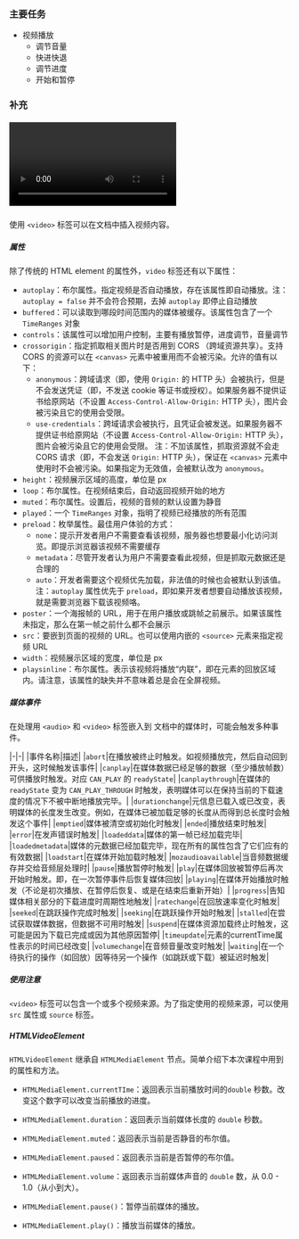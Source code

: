 ### 主要任务

- 视频播放
    - 调节音量
    - 快进快退
    - 调节进度
    - 开始和暂停

### 补充

##### <video>

使用 `<video>` 标签可以在文档中插入视频内容。


##### 属性

除了传统的 HTML element 的属性外，`video` 标签还有以下属性：

- `autoplay`：布尔属性。指定视频是否自动播放，存在该属性即自动播放。注：`autoplay = false` 并不会符合预期，去掉 `autoplay` 即停止自动播放
- `buffered`：可以读取到哪段时间范围内的媒体被缓存。该属性包含了一个 `TimeRanges` 对象
- `controls`：该属性可以增加用户控制，主要有播放暂停，进度调节，音量调节
- `crossorigin`：指定抓取相关图片时是否用到 CORS （跨域资源共享）。支持 CORS 的资源可以在 `<canvas>` 元素中被重用而不会被污染。允许的值有以下：
    - `anonymous`：跨域请求（即，使用 `Origin:` 的 HTTP 头）会被执行，但是不会发送凭证（即，不发送 cookie 等证书或授权）。如果服务器不提供证书给原网站（不设置 `Access-Control-Allow-Origin:` HTTP 头），图片会被污染且它的使用会受限。
    - `use-credentials`：跨域请求会被执行，且凭证会被发送。如果服务器不提供证书给原网站（不设置 `Access-Control-Allow-Origin:` HTTP 头），图片会被污染且它的使用会受限。
注：不加该属性，抓取资源就不会走 CORS 请求（即，不会发送 `Origin:` HTTP 头），保证在 `<canvas>` 元素中使用时不会被污染。如果指定为无效值，会被默认改为 `anonymous`。
- `height`：视频展示区域的高度，单位是 px
- `loop`：布尔属性。在视频结束后，自动返回视频开始的地方
- `muted`：布尔属性。设置后，视频的音频的默认设置为静音
- `played`：一个 `TimeRanges` 对象，指明了视频已经播放的所有范围
- `preload`：枚举属性。最佳用户体验的方式：
    - `none`：提示开发者用户不需要查看该视频，服务器也想要最小化访问浏览。即提示浏览器该视频不需要缓存
    - `metadata`：尽管开发者认为用户不需要查看此视频，但是抓取元数据还是合理的
    - `auto`：开发者需要这个视频优先加载，非法值的时候也会被默认到该值。
注：`autoplay` 属性优先于 `preload`，即如果开发者想要自动播放该视频，就是需要浏览器下载该视频咯。
- `poster`：一个海报帧的 URL，用于在用户播放或跳帧之前展示。如果该属性未指定，那么在第一帧之前什么都不会展示
- `src`：要嵌到页面的视频的 URL。也可以使用内嵌的 `<source>` 元素来指定视频 URL
- `width`：视频展示区域的宽度，单位是 px
- `playsinline`：布尔属性。表示该视频将播放“内联”，即在元素的回放区域内。请注意，该属性的缺失并不意味着总是会在全屏视频。

##### 媒体事件

在处理用 `<audio>` 和 `<video>` 标签嵌入到 文档中的媒体时，可能会触发多种事件。

|-|-|
|事件名称|描述|
|`abort`|在播放被终止时触发。如视频播放完，然后自动回到开头，这时候触发该事件|
|`canplay`|在媒体数据已经足够的数据（至少播放帧数）可供播放时触发。对应 `CAN_PLAY` 的 `readyState`|
|`canplaythrough`|在媒体的 `readyState` 变为 `CAN_PLAY_THROUGH` 时触发，表明媒体可以在保持当前的下载速度的情况下不被中断地播放完毕。|
|`durationchange`|元信息已载入或已改变，表明媒体的长度发生改变。例如，在媒体已被加载足够的长度从而得到总长度时会触发这个事件|
|`emptied`|媒体被清空或初始化时触发|
|`ended`|播放结束时触发|
|`error`|在发声错误时触发|
|`loadeddata`|媒体的第一帧已经加载完毕|
|`loadedmetadata`|媒体的元数据已经加载完毕，现在所有的属性包含了它们应有的有效数据|
|`loadstart`|在媒体开始加载时触发|
|`mozaudioavailable`|当音频数据缓存并交给音频层处理时|
|`pause`|播放暂停时触发|
|`play`|在媒体回放被暂停后再次开始时触发。即，在一次暂停事件后恢复媒体回放|
|`playing`|在媒体开始播放时触发（不论是初次播放、在暂停后恢复、或是在结束后重新开始）|
|`progress`|告知媒体相关部分的下载进度时周期性地触发|
|`ratechange`|在回放速率变化时触发|
|`seeked`|在跳跃操作完成时触发|
|`seeking`|在跳跃操作开始时触发|
|`stalled`|在尝试获取媒体数据，但数据不可用时触发|
|`suspend`|在媒体资源加载终止时触发，这可能是因为下载已完成或因为其他原因暂停|
|`timeupdate`|元素的currentTime属性表示的时间已经改变|
|`volumechange`|在音频音量改变时触发|
|`waiting`|在一个待执行的操作（如回放）因等待另一个操作（如跳跃或下载）被延迟时触发|

##### 使用注意

`<video>` 标签可以包含一个或多个视频来源。为了指定使用的视频来源，可以使用 `src` 属性或 `source` 标签。

##### HTMLVideoElement

`HTMLVideoElement` 继承自 `HTMLMediaElement` 节点。简单介绍下本次课程中用到的属性和方法。

- `HTMLMediaElement.currentTIme`：返回表示当前播放时间的`double` 秒数。改变这个数字可以改变当前播放的进度。
- `HTMLMediaElement.duration`：返回表示当前媒体长度的 `double` 秒数。
- `HTMLMediaElement.muted`：返回表示当前是否静音的布尔值。
- `HTMLMediaElement.paused`：返回表示当前是否暂停的布尔值。
- `HTMLMediaElement.volume`：返回表示当前媒体声音的 `double` 数，从 0.0 - 1.0（从小到大）。

- `HTMLMediaElement.pause()`：暂停当前媒体的播放。
- `HTMLMediaElement.play()`：播放当前媒体的播放。

